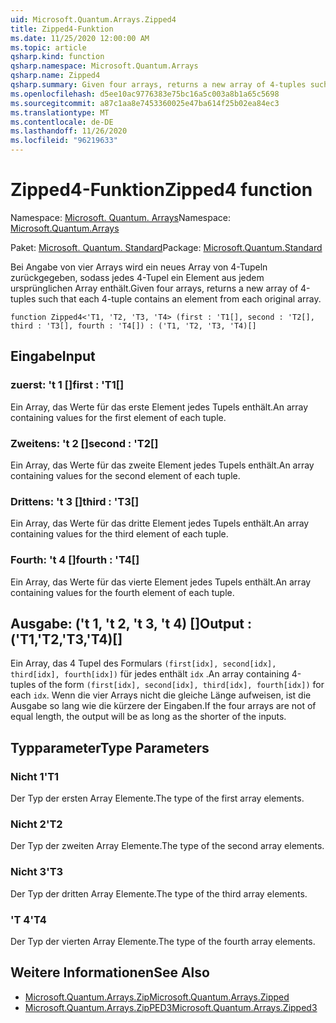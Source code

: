 ```yaml
---
uid: Microsoft.Quantum.Arrays.Zipped4
title: Zipped4-Funktion
ms.date: 11/25/2020 12:00:00 AM
ms.topic: article
qsharp.kind: function
qsharp.namespace: Microsoft.Quantum.Arrays
qsharp.name: Zipped4
qsharp.summary: Given four arrays, returns a new array of 4-tuples such that each 4-tuple contains an element from each original array.
ms.openlocfilehash: d5ee10ac9776383e75bc16a5c003a8b1a65c5698
ms.sourcegitcommit: a87c1aa8e7453360025e47ba614f25b02ea84ec3
ms.translationtype: MT
ms.contentlocale: de-DE
ms.lasthandoff: 11/26/2020
ms.locfileid: "96219633"
---
```

# <a name="zipped4-function"></a><span data-ttu-id="dd13e-102">Zipped4-Funktion</span><span class="sxs-lookup"><span data-stu-id="dd13e-102">Zipped4 function</span></span>

<span data-ttu-id="dd13e-103">Namespace: [Microsoft. Quantum. Arrays](xref:Microsoft.Quantum.Arrays)</span><span class="sxs-lookup"><span data-stu-id="dd13e-103">Namespace: [Microsoft.Quantum.Arrays](xref:Microsoft.Quantum.Arrays)</span></span>

<span data-ttu-id="dd13e-104">Paket: [Microsoft. Quantum. Standard](https://nuget.org/packages/Microsoft.Quantum.Standard)</span><span class="sxs-lookup"><span data-stu-id="dd13e-104">Package: [Microsoft.Quantum.Standard](https://nuget.org/packages/Microsoft.Quantum.Standard)</span></span>


<span data-ttu-id="dd13e-105">Bei Angabe von vier Arrays wird ein neues Array von 4-Tupeln zurückgegeben, sodass jedes 4-Tupel ein Element aus jedem ursprünglichen Array enthält.</span><span class="sxs-lookup"><span data-stu-id="dd13e-105">Given four arrays, returns a new array of 4-tuples such that each 4-tuple contains an element from each original array.</span></span>

```qsharp
function Zipped4<'T1, 'T2, 'T3, 'T4> (first : 'T1[], second : 'T2[], third : 'T3[], fourth : 'T4[]) : ('T1, 'T2, 'T3, 'T4)[]
```


## <a name="input"></a><span data-ttu-id="dd13e-106">Eingabe</span><span class="sxs-lookup"><span data-stu-id="dd13e-106">Input</span></span>

### <a name="first--t1"></a><span data-ttu-id="dd13e-107">zuerst: 't 1 []</span><span class="sxs-lookup"><span data-stu-id="dd13e-107">first : 'T1[]</span></span>

<span data-ttu-id="dd13e-108">Ein Array, das Werte für das erste Element jedes Tupels enthält.</span><span class="sxs-lookup"><span data-stu-id="dd13e-108">An array containing values for the first element of each tuple.</span></span>


### <a name="second--t2"></a><span data-ttu-id="dd13e-109">Zweitens: 't 2 []</span><span class="sxs-lookup"><span data-stu-id="dd13e-109">second : 'T2[]</span></span>

<span data-ttu-id="dd13e-110">Ein Array, das Werte für das zweite Element jedes Tupels enthält.</span><span class="sxs-lookup"><span data-stu-id="dd13e-110">An array containing values for the second element of each tuple.</span></span>


### <a name="third--t3"></a><span data-ttu-id="dd13e-111">Drittens: 't 3 []</span><span class="sxs-lookup"><span data-stu-id="dd13e-111">third : 'T3[]</span></span>

<span data-ttu-id="dd13e-112">Ein Array, das Werte für das dritte Element jedes Tupels enthält.</span><span class="sxs-lookup"><span data-stu-id="dd13e-112">An array containing values for the third element of each tuple.</span></span>


### <a name="fourth--t4"></a><span data-ttu-id="dd13e-113">Fourth: 't 4 []</span><span class="sxs-lookup"><span data-stu-id="dd13e-113">fourth : 'T4[]</span></span>

<span data-ttu-id="dd13e-114">Ein Array, das Werte für das vierte Element jedes Tupels enthält.</span><span class="sxs-lookup"><span data-stu-id="dd13e-114">An array containing values for the fourth element of each tuple.</span></span>



## <a name="output--t1t2t3t4"></a><span data-ttu-id="dd13e-115">Ausgabe: ('t 1, 't 2, 't 3, 't 4) []</span><span class="sxs-lookup"><span data-stu-id="dd13e-115">Output : ('T1,'T2,'T3,'T4)[]</span></span>

<span data-ttu-id="dd13e-116">Ein Array, das 4 Tupel des Formulars `(first[idx], second[idx], third[idx], fourth[idx])` für jedes enthält `idx` .</span><span class="sxs-lookup"><span data-stu-id="dd13e-116">An array containing 4-tuples of the form `(first[idx], second[idx], third[idx], fourth[idx])` for each `idx`.</span></span> <span data-ttu-id="dd13e-117">Wenn die vier Arrays nicht die gleiche Länge aufweisen, ist die Ausgabe so lang wie die kürzere der Eingaben.</span><span class="sxs-lookup"><span data-stu-id="dd13e-117">If the four arrays are not of equal length, the output will be as long as the shorter of the inputs.</span></span>

## <a name="type-parameters"></a><span data-ttu-id="dd13e-118">Typparameter</span><span class="sxs-lookup"><span data-stu-id="dd13e-118">Type Parameters</span></span>

### <a name="t1"></a><span data-ttu-id="dd13e-119">Nicht 1</span><span class="sxs-lookup"><span data-stu-id="dd13e-119">'T1</span></span>

<span data-ttu-id="dd13e-120">Der Typ der ersten Array Elemente.</span><span class="sxs-lookup"><span data-stu-id="dd13e-120">The type of the first array elements.</span></span>
### <a name="t2"></a><span data-ttu-id="dd13e-121">Nicht 2</span><span class="sxs-lookup"><span data-stu-id="dd13e-121">'T2</span></span>

<span data-ttu-id="dd13e-122">Der Typ der zweiten Array Elemente.</span><span class="sxs-lookup"><span data-stu-id="dd13e-122">The type of the second array elements.</span></span>
### <a name="t3"></a><span data-ttu-id="dd13e-123">Nicht 3</span><span class="sxs-lookup"><span data-stu-id="dd13e-123">'T3</span></span>

<span data-ttu-id="dd13e-124">Der Typ der dritten Array Elemente.</span><span class="sxs-lookup"><span data-stu-id="dd13e-124">The type of the third array elements.</span></span>
### <a name="t4"></a><span data-ttu-id="dd13e-125">'T 4</span><span class="sxs-lookup"><span data-stu-id="dd13e-125">'T4</span></span>

<span data-ttu-id="dd13e-126">Der Typ der vierten Array Elemente.</span><span class="sxs-lookup"><span data-stu-id="dd13e-126">The type of the fourth array elements.</span></span>

## <a name="see-also"></a><span data-ttu-id="dd13e-127">Weitere Informationen</span><span class="sxs-lookup"><span data-stu-id="dd13e-127">See Also</span></span>

- [<span data-ttu-id="dd13e-128">Microsoft.Quantum.Arrays.Zip</span><span class="sxs-lookup"><span data-stu-id="dd13e-128">Microsoft.Quantum.Arrays.Zipped</span></span>](xref:Microsoft.Quantum.Arrays.Zipped)
- [<span data-ttu-id="dd13e-129">Microsoft.Quantum.Arrays.ZipPED3</span><span class="sxs-lookup"><span data-stu-id="dd13e-129">Microsoft.Quantum.Arrays.Zipped3</span></span>](xref:Microsoft.Quantum.Arrays.Zipped3)